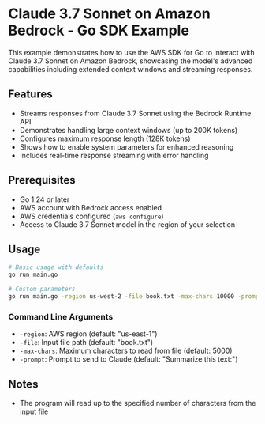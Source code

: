 # Claude 3.7 Sonnet on Amazon Bedrock - Go SDK Example

This example demonstrates how to use the AWS SDK for Go to interact with Claude 3.7 Sonnet on Amazon Bedrock, showcasing the model's advanced capabilities including extended context windows and streaming responses.

## Features

- Streams responses from Claude 3.7 Sonnet using the Bedrock Runtime API
- Demonstrates handling large context windows (up to 200K tokens)
- Configures maximum response length (128K tokens)
- Shows how to enable system parameters for enhanced reasoning
- Includes real-time response streaming with error handling

## Prerequisites

- Go 1.24 or later
- AWS account with Bedrock access enabled
- AWS credentials configured (`aws configure`)
- Access to Claude 3.7 Sonnet model in the region of your selection

## Usage

```bash
# Basic usage with defaults
go run main.go

# Custom parameters
go run main.go -region us-west-2 -file book.txt -max-chars 10000 -prompt "Analyze this text:"
```

### Command Line Arguments

- `-region`: AWS region (default: "us-east-1")
- `-file`: Input file path (default: "book.txt")
- `-max-chars`: Maximum characters to read from file (default: 5000)
- `-prompt`: Prompt to send to Claude (default: "Summarize this text:")

## Notes

- The program will read up to the specified number of characters from the input file